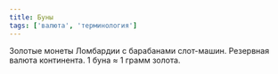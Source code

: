 ```yaml
---
title: Буны
tags: ['валюта', 'терминология']
---
```


Золотые монеты Ломбардии с барабанами слот-машин. Резервная валюта континента. 1 буна ≈ 1 грамм золота.
